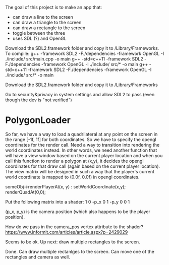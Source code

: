 The goal of this project is to make an app that:
- can draw a line to the screen
- can draw a triangle to the screen
- can draw a rectangle to the screen
- toggle between the three
- uses SDL (?) and OpenGL

Download the SDL2.framework folder and copy it to /Library/Frameworks.
To compile: 
    g++ -framework SDL2 -F./dependencies -framework OpenGL -I ./include/ src/main.cpp -o main
    g++ -std=c++11 -framework SDL2 -F./dependencies -framework OpenGL -I ./include/ src/* -o main
    g++ -std=c++11 -framework SDL2 -F./dependencies -framework OpenGL -I ./include/ src/* -o main

Download the SDL2.framework folder and copy it to /Library/Frameworks

Go to security&privacy in system settings and allow SDL2 to pass (even though the dev is "not verified")

# PolygonLoader
So far, we have a way to load a quadrilateral at any point on the screen in the range [-1f, 1f] for both coordinates.
So we have to specify the opengl coordinates for the render call. Need a way to transition into rendering the world coordinates 
instead. In other words, we need another function that will have a view window based on the current player location and when you
call this function to render a polygon at (x,y), it decides the opengl coordinates for that draw call (again based on the current 
player location). The view matrix will be designed in such a way that the player's current world coordinate is mapped to (0.0f, 0.0f)
in opengl coordinates.

someObj->renderPlayerAt(x, y) : setWorldCoordinate(x,y); renderQuadAt(0,0);

Put the following matrix into a shader:
1 0 -p_x
0 1 -p_y
0 0 1

(p_x, p_y) is the camera position (which also happens to be the player position).

How do we pass in the camera_pos vertex attribute to the shader? https://www.informit.com/articles/article.aspx?p=2429029

Seems to be ok. Up next: draw multiple rectangles to the screen.

Done. Can draw multiple rectanlges to the screen. Can move one of the rectangles and camera as well.
